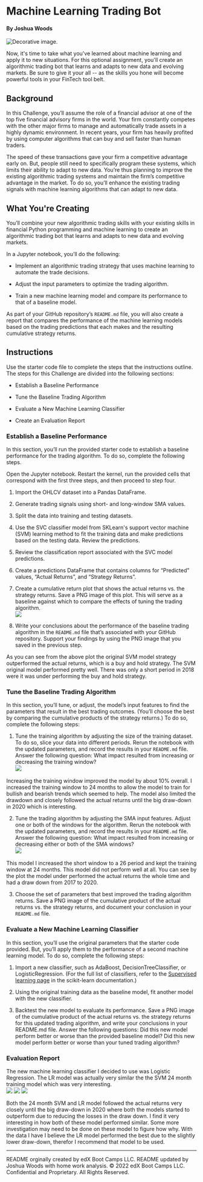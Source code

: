 # Machine Learning Trading Bot
#### By Joshua Woods

![Decorative image.](Images/14-challenge-image.png)

Now, it's time to take what you've learned about machine learning and apply it to new situations. For this optional assignment, you'll create an algorithmic trading bot that learns and adapts to new data and evolving markets. Be sure to give it your all -- as the skills you hone will become powerful tools in your FinTech tool belt.

## Background

In this Challenge, you’ll assume the role of a financial advisor at one of the top five financial advisory firms in the world. Your firm constantly competes with the other major firms to manage and automatically trade assets in a highly dynamic environment. In recent years, your firm has heavily profited by using computer algorithms that can buy and sell faster than human traders.

The speed of these transactions gave your firm a competitive advantage early on. But, people still need to specifically program these systems, which limits their ability to adapt to new data. You’re thus planning to improve the existing algorithmic trading systems and maintain the firm’s competitive advantage in the market. To do so, you’ll enhance the existing trading signals with machine learning algorithms that can adapt to new data.

## What You're Creating

You’ll combine your new algorithmic trading skills with your existing skills in financial Python programming and machine learning to create an algorithmic trading bot that learns and adapts to new data and evolving markets.

In a Jupyter notebook, you’ll do the following:

* Implement an algorithmic trading strategy that uses machine learning to automate the trade decisions.

* Adjust the input parameters to optimize the trading algorithm.

* Train a new machine learning model and compare its performance to that of a baseline model.

As part of your GitHub repository’s `README.md` file, you will also create a report that compares the performance of the machine learning models based on the trading predictions that each makes and the resulting cumulative strategy returns.

## Instructions

Use the starter code file to complete the steps that the instructions outline. The steps for this Challenge are divided into the following sections:

* Establish a Baseline Performance

* Tune the Baseline Trading Algorithm

* Evaluate a New Machine Learning Classifier

* Create an Evaluation Report

### Establish a Baseline Performance

In this section, you’ll run the provided starter code to establish a baseline performance for the trading algorithm. To do so, complete the following steps.

Open the Jupyter notebook. Restart the kernel, run the provided cells that correspond with the first three steps, and then proceed to step four.

1. Import the OHLCV dataset into a Pandas DataFrame.

2. Generate trading signals using short- and long-window SMA values.

3. Split the data into training and testing datasets.

4. Use the SVC classifier model from SKLearn's support vector machine (SVM) learning method to fit the training data and make predictions based on the testing data. Review the predictions.

5. Review the classification report associated with the SVC model predictions.

6. Create a predictions DataFrame that contains columns for “Predicted” values, “Actual Returns”, and “Strategy Returns”.

7. Create a cumulative return plot that shows the actual returns vs. the strategy returns. Save a PNG image of this plot. This will serve as a baseline against which to compare the effects of tuning the trading algorithm.  
![](Starter_Code/Original_SVM_plot.png)

8. Write your conclusions about the performance of the baseline trading algorithm in the `README.md` file that’s associated with your GitHub repository. Support your findings by using the PNG image that you saved in the previous step.

As you can see from the above plot the original SVM model strategy outperformed the actual returns, which is a buy and hold strategy. The SVM original model performed pretty well. There was only a short period in 2018 were it was under performing the buy and hold strategy. 

### Tune the Baseline Trading Algorithm

In this section, you’ll tune, or adjust, the model’s input features to find the parameters that result in the best trading outcomes. (You’ll choose the best by comparing the cumulative products of the strategy returns.) To do so, complete the following steps:

1. Tune the training algorithm by adjusting the size of the training dataset. To do so, slice your data into different periods. Rerun the notebook with the updated parameters, and record the results in your `README.md` file. Answer the following question: What impact resulted from increasing or decreasing the training window?  
![](Starter_Code/24_Month_SVM_plot.png)


Increasing the training window improved the model by about 10% overall. I increased the training window to 24 months to allow the model to train for bullish and bearish trends which seemed to help. The model also limited the drawdown and closely followed the actual returns until the big draw-down in 2020 which is interesting.  

2. Tune the trading algorithm by adjusting the SMA input features. Adjust one or both of the windows for the algorithm. Rerun the notebook with the updated parameters, and record the results in your `README.md` file. Answer the following question: What impact resulted from increasing or decreasing either or both of the SMA windows?  
![](Starter_Code/26_Period_SMA_SVM_plot.png)

This model I increased the short window to a 26 period and kept the training window at 24 months. This model did not perform well at all. You can see by the plot the model under performed the actual returns the whole time and had a draw down from 2017 to 2020. 

3. Choose the set of parameters that best improved the trading algorithm returns. Save a PNG image of the cumulative product of the actual returns vs. the strategy returns, and document your conclusion in your `README.md` file.

### Evaluate a New Machine Learning Classifier

In this section, you’ll use the original parameters that the starter code provided. But, you’ll apply them to the performance of a second machine learning model. To do so, complete the following steps:

1. Import a new classifier, such as AdaBoost, DecisionTreeClassifier, or LogisticRegression. (For the full list of classifiers, refer to the [Supervised learning page](https://scikit-learn.org/stable/supervised_learning.html) in the scikit-learn documentation.)

2. Using the original training data as the baseline model, fit another model with the new classifier.

3. Backtest the new model to evaluate its performance. Save a PNG image of the cumulative product of the actual returns vs. the strategy returns for this updated trading algorithm, and write your conclusions in your README.md file. Answer the following questions: Did this new model perform better or worse than the provided baseline model? Did this new model perform better or worse than your tuned trading algorithm?

### Evaluation Report
The new machine learning classifier I decided to use was Logistic Regression. The LR model was actually very similar the the SVM 24 month training model which was very interesting.   
![](Starter_Code/LR_plot.png)
![](Starter_Code/24_Month_SVM_plot.png)
![](Starter_Code/Original_SVM_plot.png)

Both the 24 month SVM and LR model followed the actual returns very closely until the big draw-down in 2020 where both the models started to outperform due to reducing the losses in the draw down. I find it very interesting in how both of these model performed similar. Some more investigation may need to be done on these model to figure how why. With the data I have I believe the LR model performed the best due to the slightly lower draw-down, therefor I recommend that model to be used. 

---
README orginally created by edX Boot Camps LLC. README updated by Joshua Woods with home work analysis. 
© 2022 edX Boot Camps LLC. Confidential and Proprietary. All Rights Reserved.
